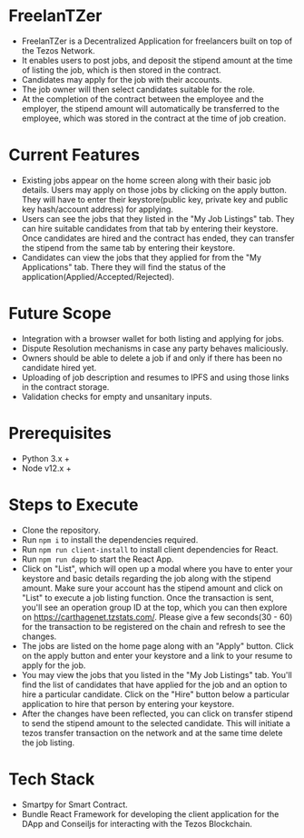 # FreelanTZer

- FreelanTZer is a Decentralized Application for freelancers built on top of the Tezos Network. 
- It enables users to post jobs, and deposit the stipend amount at the time of listing the job, which is then stored in the contract. 
- Candidates may apply for the job with their accounts.
- The job owner will then select candidates suitable for the role.
- At the completion of the contract between the employee and the employer, the stipend amount will automatically be transferred to the employee, which was stored in the contract at the time of job creation.

# Current Features

- Existing jobs appear on the home screen along with their basic job details. Users may apply on those jobs by clicking on the apply button. They will have to enter their keystore(public key, private key and public key hash/account address) for applying.
- Users can see the jobs that they listed in the "My Job Listings" tab. They can hire suitable candidates from that tab by entering their keystore. Once candidates are hired and the contract has ended, they can transfer the stipend from the same tab by entering their keystore.
- Candidates can view the jobs that they applied for from the "My Applications" tab. There they will find the status of the application(Applied/Accepted/Rejected).

# Future Scope

- Integration with a browser wallet for both listing and applying for jobs.
- Dispute Resolution mechanisms in case any party behaves maliciously.
- Owners should be able to delete a job if and only if there has been no candidate hired yet.
- Uploading of job description and resumes to IPFS and using those links in the contract storage.
- Validation checks for empty and unsanitary inputs.

# Prerequisites

- Python 3.x +
- Node v12.x +

# Steps to Execute

- Clone the repository.
- Run ```npm i``` to install the dependencies required.
- Run ```npm run client-install``` to install client dependencies for React.
- Run ```npm run dapp``` to start the React App.
- Click on "List", which will open up a modal where you have to enter your keystore and basic details regarding the job along with the stipend amount. Make sure your account has the stipend amount and click on "List" to execute a job listing function. Once the transaction is sent, you'll see an operation group ID at the top, which you can then explore on https://carthagenet.tzstats.com/. Please give a few seconds(30 - 60) for the transaction to be registered on the chain and refresh to see the changes.
- The jobs are listed on the home page along with an "Apply" button. Click on the apply button and enter your keystore and a link to your resume to apply for the job.
- You may view the jobs that you listed in the "My Job Listings" tab. You'll find the list of candidates that have applied for the job and an option to hire a particular candidate. Click on the "Hire" button below a particular application to hire that person by entering your keystore.
- After the changes have been reflected, you can click on transfer stipend to send the stipend amount to the selected candidate. This will initiate a tezos transfer transaction on the network and at the same time delete the job listing.

# Tech Stack

- Smartpy for Smart Contract.
- Bundle React Framework for developing the client application for the DApp and Conseiljs for interacting with the Tezos Blockchain.
